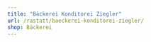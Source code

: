 ```yaml
---
title: "Bäckerei Konditorei Ziegler"
url: /rastatt/baeckerei-konditorei-ziegler/
shop: Bäckerei
---
```


